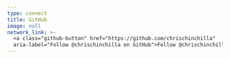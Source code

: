 ```yaml
---
type: connect
title: GitHub
image: null
network_link: >-
  <a class="github-button" href="https://github.com/chrischinchilla"
  aria-label="Follow @chrischinchilla on GitHub">Follow @chrischinchilla</a>
---
```

